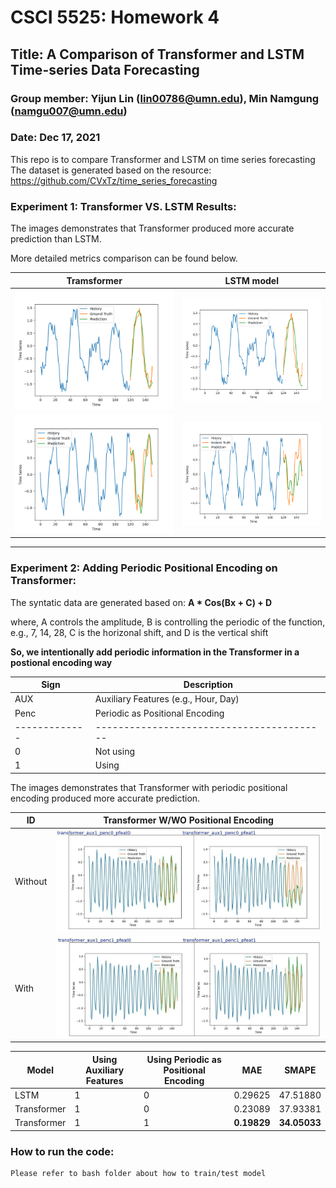 # CSCI 5525: Homework 4
## Title: A Comparison of Transformer and LSTM Time-series Data Forecasting
### Group member: Yijun Lin (lin00786@umn.edu), Min Namgung (namgu007@umn.edu)
### Date: Dec 17, 2021


This repo is to compare Transformer and LSTM on time series forecasting
The dataset is generated based on the resource: https://github.com/CVxTz/time_series_forecasting

### Experiment 1: Transformer VS. LSTM Results:

The images demonstrates that Transformer produced more accurate prediction than LSTM. 

More detailed metrics comparison can be found below.

| Tramsformer     | LSTM model
|------------- | -------------
|![1](res_readme/T_1.png)| ![2](res_readme/LSTM_1.png)
|![3](res_readme/T_2.png)| ![4](res_readme/LSTM_2.png)


--------------------------------------------------------------------------------------------

### Experiment 2: Adding Periodic Positional Encoding on Transformer:

The syntatic data are generated based on: **A * Cos(Bx + C) + D**

where, A controls the amplitude, B is controlling the periodic of the function, e.g., 7, 14, 28, C is the horizonal shift, and D is the vertical shift
    
**So, we intentionally add periodic information in the Transformer in a postional encoding way**


| Sign  | Description
|------------- | -------------
|AUX| Auxiliary Features (e.g., Hour, Day)
|Penc| Periodic as Positional Encoding  
------------- | -----------------------------------------
|0| Not using
|1| Using

The images demonstrates that Transformer with periodic positional encoding produced more accurate prediction. 

|ID    | Transformer W/WO Positional Encoding    |
|------------- |------------- |
|Without|![5](res_readme/t_p_5.png)|
|With|![6](res_readme/t_p_6.png)|


Model| Using Auxiliary Features | Using Periodic as Positional Encoding | MAE | SMAPE
|------------- |------------- |------------- |------------- |------------- |
|LSTM|1|0|0.29625|47.51880
|Transformer|1|0|0.23089|37.93381
|Transformer|1|1|**0.19829**|**34.05033**




### How to run the code:

    Please refer to bash folder about how to train/test model


